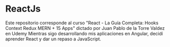 # ReactJs
Este repositorio corresponde al curso "React - La Guía Completa: Hooks Context Redux MERN + 15 Apps" dictado por Juan Pablo de la Torre Valdez en Udemy
Mientras sigo desarrollando mis aplicaciones en Angular, decidí aprender React y dar un repaso a JavaScript.
